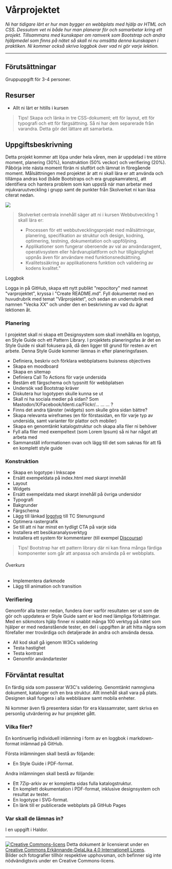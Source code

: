 # Vårprojektet   

_Ni har tidigare lärt er hur man bygger en webbplats med hjälp av HTML och CSS. Dessutom vet ni både hur man planerar för och samarbetar kring ett projekt. Tillsammans med kunskaper om ramverk som Bootstrap och andra hjälpmedel som finns på nätet så skall ni nu omsätta denna kunskapen i praktiken. Ni kommer också skriva loggbok över vad ni gör varje lektion._   

---   

## Förutsättningar   

Gruppuppgift för 3-4 personer.    

## Resurser   
* Allt ni lärt er hitills i kursen      

> Tips! Skapa och länka in tre CSS-dokument; ett för layout, ett för typografi och ett för färgsättning. Så ni har dem separerade från varandra. Detta gör det lättare att samarbeta.    

## Uppgiftsbeskrivning    

Detta projekt kommer att löpa under hela våren, men är uppdelad i tre större moment, planering (30%), konstruktion (50% veckor) och verifiering (20%). Påbörja inte nästa moment förän ni slutfört och lämnat in föregående moment. Målsättningen med projektet är att ni skall lära er att använda och tillämpa andras kod (både Bootstraps och era gruppkamraters), att identifiera och hantera problem som kan uppstå när man arbetar med mjukvaruutveckling i grupp samt de punkter från Skolverket ni kan läsa citerat nedan.    

[![](https://mermaid.ink/img/pako:eNqVksFOwzAMhl8lROLWSmu6cch5cIFJk5BASL1YiztCm6RKXME07W14E16MdE03Bid8Spz_c37H2fONU8gl34IlqiyLoYDwznkDxNhLjHy1ypfL8Qw-dEhn189szJFTsFuBb9AzV9djMuCGtLNs7d0bNqly2gQCT1dMMqNbDOQsZswUGRMzIfKZyEWRFWokHr4-jQWmLVOu6Q1agmPZS1ZMbJkXi3-y5cQufrLJaecxTNxvw_MzWJ4Nr1uw6LXdssuQXWwQaopvNLQ6f0-Pd-9sIN83R2cXejHpB_Jm0j_F4rX-e4PsypNepPo84wbjrLSKA94PfMXpFQ1WXMaliiOreGUPUQc9uced3XAZzWDG-274BUsNWw-GyxracMreKk3Op-ThG0ADsJw?type=png)](https://mermaid.live/edit#pako:eNqVksFOwzAMhl8lROLWSmu6cch5cIFJk5BASL1YiztCm6RKXME07W14E16MdE03Bid8Spz_c37H2fONU8gl34IlqiyLoYDwznkDxNhLjHy1ypfL8Qw-dEhn189szJFTsFuBb9AzV9djMuCGtLNs7d0bNqly2gQCT1dMMqNbDOQsZswUGRMzIfKZyEWRFWokHr4-jQWmLVOu6Q1agmPZS1ZMbJkXi3-y5cQufrLJaecxTNxvw_MzWJ4Nr1uw6LXdssuQXWwQaopvNLQ6f0-Pd-9sIN83R2cXejHpB_Jm0j_F4rX-e4PsypNepPo84wbjrLSKA94PfMXpFQ1WXMaliiOreGUPUQc9uced3XAZzWDG-274BUsNWw-GyxracMreKk3Op-ThG0ADsJw)    

> Skolverket centrala innehåll säger att ni i kursen Webbutveckling 1 skall lära er:    
> * Processen för ett webbutvecklingsprojekt med målsättningar, planering, specifikation av struktur och design, kodning, optimering, testning, dokumentation och uppföljning.    
> * Applikationer som fungerar oberoende av val av användaragent, operativsystem eller hårdvaruplattform och hur tillgänglighet uppnås även för användare med funktionsnedsättning.    
> * Kvalitetssäkring av applikationens funktion och validering av kodens kvalitet."     

Loggbok     

Logga in på GitHub, skapa ett nytt publikt "repocitory" med namnet "varprojektet", kryssa i "Create README.md". Fyll dokumentet med en huvudrubrik med temat "Vårprojektet", och sedan en underrubrik med namnen "Vecka XX" och under den en beskrivning av vad du ägnat lektionen åt.    

### Planering    

I projektet skall ni skapa ett Designsystem som skall innehålla en logotyp, en Style Guide och ett Pattern Library. I projektets planeringsfas är det en Style Guide ni skall fokusera på, då den ligger till grund för resten av ert arbete. Denna Style Guide kommer lämnas in efter planeringsfasen.      

* Definiera, beskriv och förklara webbplatsens buisness objectives    
* Skapa en moodboard    
* Skapa en sitemap    
* Definiera Call To Actions för varje undersida    
* Bestäm ett färgschema och typsnitt för webbplatsen    
* Undersök vad Bootstrap kräver     
* Diskutera hur logotypen skulle kunna se ut    
* Skall ni ha sociala medier på sidan? Som Mastodon/X/Facebook/Identi.ca/Flickr/... ... ... ?     
* Finns det andra tjänster (widgets) som skulle göra sidan bättre?    
* Skapa relevanta wireframes (en för förstasidan, en för varje typ av undersida, samt varianter för plattor och mobiler)     
* Skapa en genomtänkt katalogstruktur och skapa alla filer ni behöver    
* Fyll alla filer med exempeltext (som Lorem Ipsum) så ni har något att arbeta med    
* Sammanställ informationen ovan och lägg till det som saknas för att få en komplett style guide     

### Konstruktion    

* Skapa en logotype i Inkscape   
* Ersätt exempeldata på index.html med skarpt innehåll    
* Layout    
* Widgets   
* Ersätt exempeldata med skarpt innehåll på övriga undersidor    
* Typografi    
* Bakgrunder   
* Färgschema    
* Lägg till länkad [logotyp](https://app.tcstenungsund.se/themes/tcapp/images/tc-s-trans.svg) till TC Stenungsund     
* Optimera rastergrafik    
* Se till att ni har minst en tydligt CTA på varje sida    
* Installera ett besökaranalysverktyg    
* Installera ett system för kommentarer (till exempel [Discourse](https://www.discourse.org/))     

> Tips! Bootstrap har ett pattern library där ni kan finna många färdiga komponenter som går att anpassa och använda på er webbplats.    

###### Överkurs     

* Implementera darkmode    
* Lägg till animation och transition     

### Verifiering     

Genomför alla tester nedan, fundera över varför resultaten ser ut som de gör och uppdatera er Style Guide samt er kod med lämpliga förbättringar. Med en sökmotors hjälp finner ni snabbt många 100 verktyg på nätet som hjälper er med nedanstående tester, en del i uppgiften är att hitta några som förefaller mer trovärdiga och detaljerade än andra och använda dessa.    

* All kod skall gå igenom W3Cs validering    
* Testa hastighet    
* Testa kontrast    
* Genomför användartester     

## Förväntat resultat     

En färdig sida som passerar W3C's validering. Genomtänkt namngivna dokument, kataloger och en bra struktur. Allt innehåll skall vara på plats. Designen skall fungera i alla webbläsare samt mobila enheter.     

Ni kommer även få presentera sidan för era klassamrater, samt skriva en personlig utvärdering av hur projektet gått.    

### Vilka filer?    

En kontinuerlig individuell inlämning i form av en loggbok i markdown-format inlämnad på GitHub.     

Första inlämningen skall bestå av följande:     
* En Style Guide i PDF-format.       

Andra inlämningen skall bestå av följande:      
* Ett 7Zip-arkiv av er kompletta sidas fulla katalogstruktur.     
* En komplett dokumentation i PDF-format, inklusive designsystem och resultat av tester.    
* En logotype i SVG-format.
* En länk till er publicerade webbplats på GitHub Pages    

### Var skall de lämnas in?    

I en uppgift i Haldor.    

---     

[![Creative Commons-licens](https://i.creativecommons.org/l/by-sa/4.0/80x15.png)](http://creativecommons.org/licenses/by-sa/4.0/) Detta dokument är licensierat under en [Creative Commons Erkännande-DelaLika 4.0 Internationell Licens](http://creativecommons.org/licenses/by-sa/4.0/).    
Bilder och fotografier tillhör respektive upphovsman, och befinner sig inte nödvändigtsvis under en Creative Commons-licens.    
